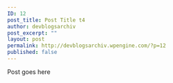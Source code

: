 ```yaml
---
ID: 12
post_title: Post Title t4
author: devblogsarchiv
post_excerpt: ""
layout: post
permalink: http://devblogsarchiv.wpengine.com/?p=12
published: false
---
```

Post goes here